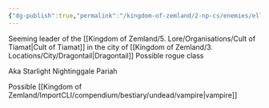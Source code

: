```yaml
---
{"dg-publish":true,"permalink":"/kingdom-of-zemland/2-np-cs/enemies/ella/","tags":["Enemies"]}
---
```


Seeming leader of the [[Kingdom of Zemland/5. Lore/Organisations/Cult of Tiamat\|Cult of Tiamat]] in the city of [[Kingdom of Zemland/3. Locations/City/Dragontail\|Dragontail]] 
Possible rogue class

Aka 
Starlight 
Nightinggale 
Pariah

Possible [[Kingdom of Zemland/ImportCLI/compendium/bestiary/undead/vampire\|vampire]] 